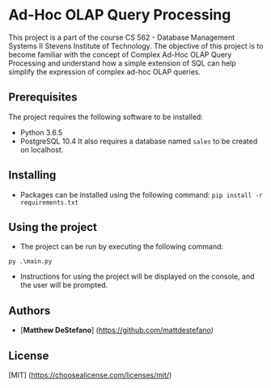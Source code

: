 # Ad-Hoc OLAP Query Processing
This project is a part of the course CS 562 - Database Management Systems II Stevens Institute of Technology.
The objective of this project is to become familiar with the concept of Complex Ad-Hoc OLAP Query Processing and understand how a simple extension of SQL can help simplify the expression of complex ad-hoc OLAP queries.

## Prerequisites
The project requires the following software to be installed:
* Python 3.6.5
* PostgreSQL 10.4
It also requires a database named ```sales``` to be created on localhost.

## Installing
* Packages can be installed using the following command:
```pip install -r requirements.txt```

## Using the project
* The project can be run by executing the following command:
```
py .\main.py
```
* Instructions for using the project will be displayed on the console, and the user will be prompted.

## Authors
* [**Matthew DeStefano**] (https://github.com/mattdestefano)

## License
[MIT] (https://choosealicense.com/licenses/mit/)
